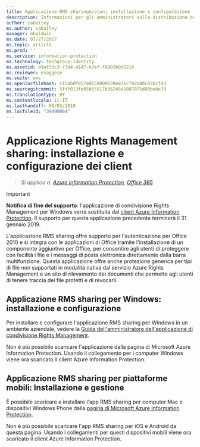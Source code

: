 ```yaml
---
title: Applicazione RMS sharing&colon; installazione e configurazione
description: Informazioni per gli amministratori sulla distribuzione dell'applicazione Rights Management (RMS) sharing nei computer e nei dispositivi mobili Windows.
author: cabailey
ms.author: cabailey
manager: mbaldwin
ms.date: 07/27/2017
ms.topic: article
ms.prod: ''
ms.service: information-protection
ms.technology: techgroup-identity
ms.assetid: b9af5dc3-73d4-4147-b7ef-f6803b0d5216
ms.reviewer: esaggese
ms.suite: ems
ms.openlocfilehash: c15ab0f857a9159000639e87bcf92b80c03bcf43
ms.sourcegitcommit: 5fdf013fe05b65517b56245e1807875d80be6e70
ms.translationtype: HT
ms.contentlocale: it-IT
ms.lasthandoff: 08/03/2018
ms.locfileid: "39490084"
---
```

# <a name="rights-management-sharing-application-installation-and-configuration-for-clients"></a>Applicazione Rights Management sharing: installazione e configurazione dei client

>*Si applica a: [Azure Information Protection](https://azure.microsoft.com/pricing/details/information-protection), [Office 365](http://download.microsoft.com/download/E/C/F/ECF42E71-4EC0-48FF-AA00-577AC14D5B5C/Azure_Information_Protection_licensing_datasheet_EN-US.pdf)*

> [!IMPORTANT]
> **Notifica di fine del supporto**: l'applicazione di condivisione Rights Management per Windows verrà sostituita dal [client Azure Information Protection](./rms-client/aip-client.md). Il supporto per questa applicazione precedente terminerà il 31 gennaio 2019. 
 
L'applicazione RMS sharing offre supporto per l'autenticazione per Office 2010 e si integra con le applicazioni di Office tramite l'installazione di un componente aggiuntivo per Office, per consentire agli utenti di proteggere con facilità i file e i messaggi di posta elettronica direttamente dalla barra multifunzione. Questa applicazione offre anche protezione generica per tipi di file non supportati in modalità nativa dal servizio Azure Rights Management e un sito di rilevamento dei documenti che permette agli utenti di tenere traccia dei file protetti e di revocarli.

## <a name="the-rms-sharing-application-for-windows-installation-and-configuration"></a>Applicazione RMS sharing per Windows: installazione e configurazione
Per installare e configurare l'applicazione RMS sharing per Windows in un ambiente aziendale, vedere la [Guida dell'amministratore dell'applicazione di condivisione Rights Management](./rms-client/sharing-app-admin-guide.md).

Non è più possibile scaricare l'applicazione dalla pagina di Microsoft Azure Information Protection. Usando il collegamento per i computer Windows viene ora scaricato il client Azure Information Protection. 


## <a name="the-rms-sharing-application-for-mobile-platforms-installation-and-management"></a>Applicazione RMS sharing per piattaforme mobili: Installazione e gestione
È possibile scaricare e installare l'app RMS sharing per computer Mac e dispositivi Windows Phone dalla [pagina di Microsoft Azure Information Protection](https://go.microsoft.com/fwlink/?LinkId=303970). 

Non è più possibile scaricare l'app RMS sharing per iOS e Android da questa pagina. Usando i collegamenti per questi dispositivi mobili viene ora scaricato il client Azure Information Protection. 




